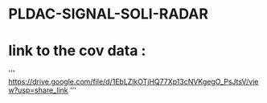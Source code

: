 # PLDAC-SIGNAL-SOLI-RADAR 
# link to the cov data : 
'''
    https://drive.google.com/file/d/1EbLZlkOTjHQ77Xp13cNVKgegO_PsJtsV/view?usp=share_link
'''